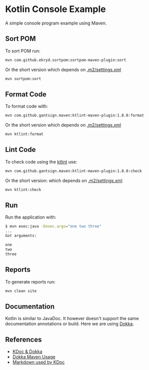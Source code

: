 # Kotlin Console Example

A simple console program example using Maven.

## Sort POM

To sort POM run:

```bash
mvn com.github.ekryd.sortpom:sortpom-maven-plugin:sort
```

Or the short version which depends on [.m2/settings.xml](.m2/settings.xml)

```bash
mvn sortpom:sort
```

## Format Code

To format code with:

```bash
mvn com.github.gantsign.maven:ktlint-maven-plugin:1.8.0:format
```

Or the short version which depends on [.m2/settings.xml](.m2/settings.xml)

```bash
mvn ktlint:format
```

## Lint Code

To check code using
the [ktlint](https://github.com/gantsign/ktlint-maven-plugin) use:

```bash
mvn com.github.gantsign.maven:ktlint-maven-plugin:1.8.0:check
```

Or the short version: which depends on [.m2/settings.xml](.m2/settings.xml)

```bash
mvn ktlint:check
```

## Run

Run the application with:

```bash
$ mvn exec:java -Dexec.args="one two three"
...
Got arguments:

one
two
three
```

## Reports

To generate reports run:

```bash
mvn clean site
```

## Documentation

Kotlin is similar to JavaDoc. It however doesn't support the same documentation
annotations or build. Here we are using
[Dokka](https://github.com/Kotlin/dokka).

## References

* [KDoc & Dokka](https://kotlinlang.org/docs/kotlin-doc.html)
* [Dokka Maven Usage](https://kotlin.github.io/dokka/1.4.30/user_guide/maven/usage/)
* [Markdown used by KDoc](https://daringfireball.net/projects/markdown/)
